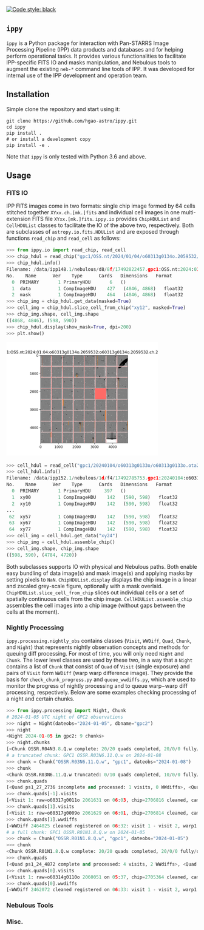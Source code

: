 [![Code style: black](https://img.shields.io/badge/code%20style-black-000000.svg)](https://github.com/psf/black)

## `ippy`

`ippy` is a Python package for interaction with Pan-STARRS Image Processing Pipeline (IPP) data products and databases and for helping perform operational tasks. It provides various functionalities to facilitate IPP-specific FITS IO and masks manipulation, and Nebulous tools to augment the existing `neb-*` command line tools of IPP. It was developed for internal use of the IPP development and operation team.

## Installation

Simple clone the repository and start using it:

```
git clone https://github.com/hgao-astro/ippy.git
cd ippy
pip install .
# or install a development copy
pip install -e .
```
Note that `ippy` is only tested with Python 3.6 and above.


## Usage

### FITS IO

IPP FITS images come in two formats: single chip image formed by 64 cells stitched together `XYxx.ch.[mk.]fits` and individual cell images in one multi-extension FITS file `XYxx.[mk.]fits`. `ippy.io` provides `ChipHDUList` and `CellHDUList` classes to facilitate the IO of the above two, respectively. Both are subclasses of `astropy.io.fits.HDUList` and are exposed through functions `read_chip` and `read_cell` as follows:

```python
>>> from ippy.io import read_chip, read_cell
>>> chip_hdul = read_chip("gpc1/OSS.nt/2024/01/04/o60313g0134o.2059532/o60313g0134o.2059532.ch.2704906.XY25.ch.fits", mask="gpc1/OSS.nt/2024/01/04/o60313g0134o.2059532/o60313g0134o.2059532.ch.2704906.XY25.ch.mk.fits")
>>> chip_hdul.info()
Filename: /data/ipp148.1/nebulous/d8/8f/17492822457.gpc1:OSS.nt:2024:01:04:o60313g0134o.2059532:o60313g0134o.2059532.ch.2704906.XY25.ch.fits
No.    Name      Ver    Type      Cards   Dimensions   Format
  0  PRIMARY       1 PrimaryHDU       6   ()
  1  data          1 CompImageHDU    427   (4846, 4868)   float32
  2  mask          1 CompImageHDU    464   (4846, 4868)   float32
>>> chip_img = chip_hdul.get_data(masked=True)
>>> cell_img = chip_hdul.slice_cell_from_chip("xy12", masked=True)
>>> chip_img.shape, cell_img.shape
((4868, 4846), (598, 590))
>>> chip_hdul.display(show_mask=True, dpi=200)
>>> plt.show()
```

<img src="docs/images/read_chip.png" height="300">

```python
>>> cell_hdul = read_cell("gpc1/20240104/o60313g0133o/o60313g0133o.ota23.fits")
>>> cell_hdul.info()
Filename: /data/ipp152.1/nebulous/1d/f4/17492785753.gpc1:20240104:o60313g0133o:o60313g0133o.ota23.fits
No.    Name      Ver    Type      Cards   Dimensions   Format
  0  PRIMARY       1 PrimaryHDU     397   ()
  1  xy00          1 CompImageHDU    142   (590, 598)   float32
  2  xy10          1 CompImageHDU    142   (590, 598)   float32
...  
 62  xy57          1 CompImageHDU    142   (590, 598)   float32
 63  xy67          1 CompImageHDU    142   (590, 598)   float32
 64  xy77          1 CompImageHDU    142   (590, 598)   float32
>>> cell_img = cell_hdul.get_data("xy24")
>>> chip_img = cell_hdul.assemble_chip()
>>> cell_img.shape, chip_img.shape
((598, 590), (4784, 4720))
```
Both subclasses supports IO with physical and Nebulous paths. Both enable easy bundling of data image(s) and mask image(s) and applying masks by setting pixels to `NaN`. `ChipHDUList.display` displays the chip image in a linear and zscaled grey-scale figure, optionally with a mask overlaid. `ChipHDUList.slice_cell_from_chip` slices out individual cells or a set of spatially continuous cells from the chip image. `CellHDUList.assemble_chip` assembles the cell images into a chip image (without gaps between the cells at the moment).

### Nightly Processing

`ippy.processing.nightly_obs` contains classes (`Visit`, `WWDiff`, `Quad`, `Chunk`, and `Night`) that represents nightly observation concepts and methods for queuing diff processing. For most of time, you will only need `Night` and `Chunk`. The lower level classes are used by these two, in a way that a `Night` contains a list of `Chunk` that consist of `Quad` of `Visit` (single exposure) and pairs of `Visit` form `WWDiff` (warp warp difference image). They provide the basis for `check_chunk_progress.py` and `queue_wwdiffs.py`, which are used to monitor the progress of nightly processing and to queue warp$`-`$warp diff processing, respectively. Below are some examples checking processing of a night and certain chunks.

```python
>>> from ippy.processing import Night, Chunk
# 2024-01-05 UTC night of GPC2 observations
>>> night = Night(dateobs="2024-01-05", dbname="gpc2")
>>> night
<Night 2024-01-05 in gpc2: 9 chunks>
>>> night.chunks
[<Chunk OSSR.R04N3.8.Q.w complete: 20/20 quads completed, 20/0/0 fully/over/partially processed, gpc2 on 2024-01-05>, <Chunk OSSR.R04N1.8.Q.w truncated: 0/6 quads completed, 6/0/0 fully/over/partially processed, gpc2 on 2024-01-05>, <Chunk XSS.20240105.A.P.w truncated: 0/1 quads completed, 0/0/1 fully/over/partially processed, gpc2 on 2024-01-05>, <Chunk OSSR.R07N3.8.Q.w complete: 20/20 quads completed, 20/0/0 fully/over/partially processed, gpc2 on 2024-01-05>, <Chunk XSS.20240105.B.P.w truncated: 0/1 quads completed, 0/0/1 fully/over/partially processed, gpc2 on 2024-01-05>, <Chunk OSSR.R06N6.8.Q.w truncated: 0/19 quads completed, 19/0/0 fully/over/partially processed, gpc2 on 2024-01-05>, <Chunk OSSR.R09S1.8.Q.w complete: 18/18 quads completed, 18/0/0 fully/over/partially processed, gpc2 on 2024-01-05>, <Chunk OSSR.R11N5.8.Q.w complete: 18/18 quads completed, 18/0/0 fully/over/partially processed, gpc2 on 2024-01-05>, <Chunk OSSR.R09N2.8.Q.w complete: 14/14 quads completed, 14/0/0 fully/over/partially processed, gpc2 on 2024-01-05>]
# a truncated chunk: GPC1 OSSR.R03N6.11.Q.w on 2024-01-08
>>> chunk = Chunk("OSSR.R03N6.11.Q.w", "gpc1", dateobs="2024-01-08")
>>> chunk
<Chunk OSSR.R03N6.11.Q.w truncated: 0/10 quads completed, 10/0/0 fully/over/partially processed, gpc1 on 2024-01-08>
>>> chunk.quads
[<Quad ps1_27_2736 incomplete and processed: 1 visits, 0 WWdiffs>, <Quad ps1_27_1363 incomplete and processed: 2 visits, 1 WWdiffs>, <Quad ps1_27_2710 incomplete and processed: 1 visits, 0 WWdiffs>, <Quad ps1_27_1184 incomplete and processed: 2 visits, 1 WWdiffs>, <Quad ps1_27_1380 incomplete and processed: 1 visits, 0 WWdiffs>, <Quad ps1_27_1365 incomplete and processed: 1 visits, 0 WWdiffs>, <Quad ps1_27_2737 incomplete and processed: 1 visits, 0 WWdiffs>, <Quad ps1_27_5620 incomplete and processed: 1 visits, 0 WWdiffs>, <Quad ps1_27_5619 incomplete and processed: 2 visits, 1 WWdiffs>, <Quad ps1_27_1379 incomplete and processed: 2 visits, 0 WWdiffs>]
>>> chunk.quads[-1].visits
[<Visit 1: raw=o60317g0011o 2061631 on 06:03, chip=2706816 cleaned, cam=2664828 full, warp=2628910 full>, <Visit 2: raw=o60317g0021o 2061641 on 06:13, chip=2706826 cleaned, cam=2664838 full quality 4007, warp=None None>]
>>> chunk.quads[1].visits
[<Visit 1: raw=o60317g0009o 2061629 on 06:01, chip=2706814 cleaned, cam=2664826 full, warp=2628906 full>, <Visit 2: raw=o60317g0019o 2061639 on 06:11, chip=2706824 cleaned, cam=2664836 full, warp=2628916 full>]
>>> chunk.quads[1].wwdiffs
[<WWDiff 2464025 cleaned registered on 06:32: visit 1 - visit 2, warp1 - warp2 = 2628906 - 2628916, publish=1838968 full>]
# a full chunk: GPC1 OSSR.R01N1.8.Q.w on 2024-01-05
>>> chunk = Chunk("OSSR.R01N1.8.Q.w", "gpc1", dateobs="2024-01-05")
>>> chunk
<Chunk OSSR.R01N1.8.Q.w complete: 20/20 quads completed, 20/0/0 fully/over/partially processed, gpc1 on 2024-01-05>
>>> chunk.quads
[<Quad ps1_24_4872 complete and processed: 4 visits, 2 WWdiffs>, <Quad ps1_24_4876 complete and processed: 4 visits, 2 WWdiffs>, <Quad ps1_24_4734 complete and processed: 4 visits, 2 WWdiffs>, <Quad ps1_24_4713 complete and processed: 4 visits, 2 WWdiffs>, <Quad ps1_24_4853 complete and processed: 4 visits, 2 WWdiffs>, <Quad ps1_24_4723 complete and processed: 4 visits, 2 WWdiffs>, <Quad ps1_24_4896 complete and processed: 4 visits, 2 WWdiffs>, <Quad ps1_24_4900 complete and processed: 4 visits, 2 WWdiffs>, <Quad ps1_24_4712 complete and processed: 4 visits, 2 WWdiffs>, <Quad ps1_24_4875 complete and processed: 4 visits, 2 WWdiffs>, <Quad ps1_24_4722 complete and processed: 4 visits, 2 WWdiffs>, <Quad ps1_24_4877 complete and processed: 4 visits, 2 WWdiffs>, <Quad ps1_24_4852 complete and processed: 4 visits, 2 WWdiffs>, <Quad ps1_24_4733 complete and processed: 4 visits, 2 WWdiffs>, <Quad ps1_24_4851 complete and processed: 4 visits, 2 WWdiffs>, <Quad ps1_24_4833 complete and processed: 4 visits, 2 WWdiffs>, <Quad ps1_24_4924 complete and processed: 4 visits, 2 WWdiffs>, <Quad ps1_24_4874 complete and processed: 4 visits, 2 WWdiffs>, <Quad ps1_24_4898 complete and processed: 4 visits, 2 WWdiffs>, <Quad ps1_24_4855 complete and processed: 4 visits, 2 WWdiffs>]
>>> chunk.quads[0].visits
[<Visit 1: raw=o60314g0110o 2060051 on 05:37, chip=2705364 cleaned, cam=2663376 full, warp=2627457 full>, <Visit 2: raw=o60314g0130o 2060071 on 05:57, chip=2705384 cleaned, cam=2663396 full, warp=2627480 full>, <Visit 3: raw=o60314g0150o 2060091 on 06:16, chip=2705404 cleaned, cam=2663416 full, warp=2627501 full>, <Visit 4: raw=o60314g0170o 2060111 on 06:35, chip=2705424 cleaned, cam=2663436 full, warp=2627518 full>]
>>> chunk.quads[0].wwdiffs
[<WWDiff 2462072 cleaned registered on 06:33: visit 1 - visit 2, warp1 - warp2 = 2627457 - 2627480, publish=1837236 full>, <WWDiff 2462107 cleaned registered on 06:53: visit 3 - visit 4, warp1 - warp2 = 2627501 - 2627518, publish=1837270 full>]
```



### Nebulous Tools

### Misc.
